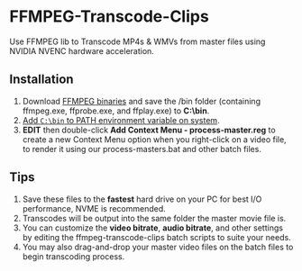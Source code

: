 # FFMPEG-Transcode-Clips
Use FFMPEG lib to Transcode MP4s &amp; WMVs from master files using NVIDIA NVENC hardware acceleration.

## Installation
1. Download [FFMPEG binaries](https://www.gyan.dev/ffmpeg/builds/) and save the /bin folder (containing ffmpeg.exe, ffprobe.exe, and ffplay.exe) to **C:\bin**.
1. [Add `C:\bin` to PATH environment variable on system](https://www.architectryan.com/2018/08/31/how-to-change-environment-variables-on-windows-10/).
1. **EDIT** then double-click **Add Context Menu - process-master.reg** to create a new Context Menu option when you right-click on a video file, to render it using our process-masters.bat and other batch files.

## Tips
1. Save these files to the **fastest** hard drive on your PC for best I/O performance, NVME is recommended.
2. Transcodes will be output into the same folder the master movie file is.
3. You can customize the **video bitrate**, **audio bitrate**, and other settings by editing the ffmpeg-transcode-clips batch scripts to suite your needs.
4. You may also drag-and-drop your master video files on the batch files to begin transcoding process.
